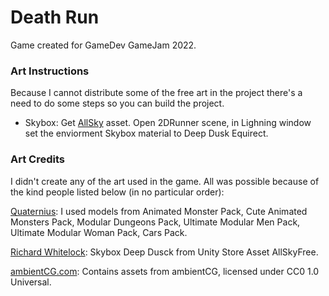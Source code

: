 # Death Run 
Game created for GameDev GameJam 2022.

### Art Instructions
Because I cannot distribute some of the free art in the project there's 
a need to do some steps so you can build the project.

- Skybox: Get [AllSky](https://assetstore.unity.com/packages/2d/textures-materials/sky/allsky-free-10-sky-skybox-set-146014) asset. Open 2DRunner scene, in Lighning window set the enviorment Skybox material to Deep Dusk Equirect.

### Art Credits 
I didn't create any of the art used in the game. All was possible because of the kind people listed below (in no particular order):

[Quaternius](https://quaternius.com):
I used models from Animated Monster Pack, Cute Animated Monsters Pack, Modular Dungeons Pack, Ultimate Modular Men Pack, Ultimate Modular Woman Pack, Cars Pack.

[Richard Whitelock](http://www.richardwhitelock.com): Skybox Deep Dusck from Unity Store Asset AllSkyFree.

[ambientCG.com](ambientCG.com): Contains assets from ambientCG, licensed under CC0 1.0 Universal.